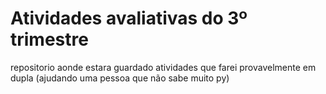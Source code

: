 # Atividades avaliativas do 3º trimestre

repositorio aonde estara guardado atividades que farei provavelmente em dupla (ajudando uma pessoa que não sabe muito py)

